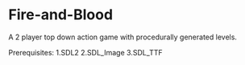 # Fire-and-Blood
A 2 player top down action game with procedurally generated levels.

Prerequisites:
1.SDL2
2.SDL_Image
3.SDL_TTF
